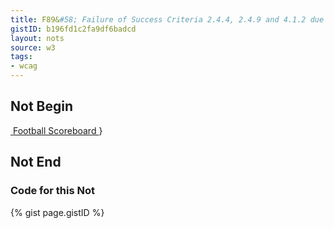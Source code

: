 ```yaml
---
title: F89&#58; Failure of Success Criteria 2.4.4, 2.4.9 and 4.1.2 due to using null alt on an image where the image is the only content in a link
gistID: b196fd1c2fa9df6badcd
layout: nots
source: w3
tags:
- wcag
---
```


<h2 aria-describedby="{{ page.gistID }}">Not Begin</h2>
<div class="rendered-not">
 <a href="scores.html">
   <img src="football.gif" alt="" />
 </a>
 <a href="scores.html">
   Football Scoreboard
 </a>
}
</div> <!-- rendered-not -->

<h2 aria-describedby="{{ page.gistID }}">Not End</h2>

<h3 aria-describedby="{{ page.gistID }}">Code for this Not</h3>
{% gist page.gistID %}
